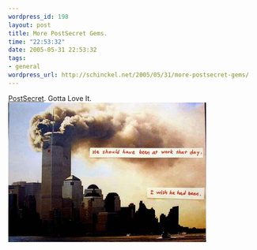 ```yaml
--- 
wordpress_id: 198
layout: post
title: More PostSecret Gems.
time: "22:53:32"
date: 2005-05-31 22:53:32
tags: 
- general
wordpress_url: http://schinckel.net/2005/05/31/more-postsecret-gems/
---
```

[PostSecret][1]. Gotta Love It. ![Absent][2]

   [1]: http://postsecret.blogspot.com
   [2]: /images/absent.jpg

